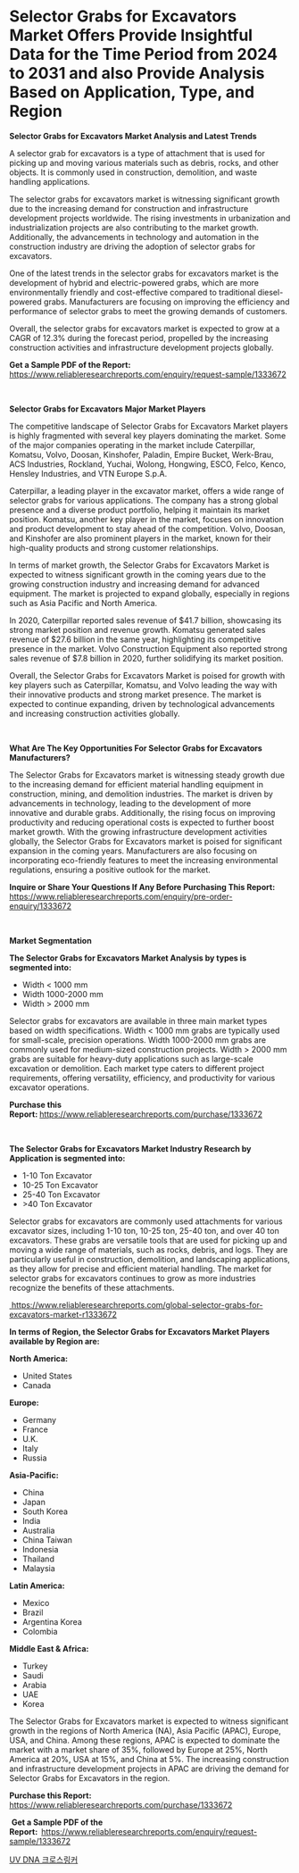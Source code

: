 <p><h1>Selector Grabs for Excavators Market Offers Provide Insightful Data for the Time Period from 2024 to 2031 and also Provide Analysis Based on Application, Type, and Region</h1></p><p><strong>Selector Grabs for Excavators Market Analysis and Latest Trends</strong></p>
<p><p>A selector grab for excavators is a type of attachment that is used for picking up and moving various materials such as debris, rocks, and other objects. It is commonly used in construction, demolition, and waste handling applications.</p><p>The selector grabs for excavators market is witnessing significant growth due to the increasing demand for construction and infrastructure development projects worldwide. The rising investments in urbanization and industrialization projects are also contributing to the market growth. Additionally, the advancements in technology and automation in the construction industry are driving the adoption of selector grabs for excavators.</p><p>One of the latest trends in the selector grabs for excavators market is the development of hybrid and electric-powered grabs, which are more environmentally friendly and cost-effective compared to traditional diesel-powered grabs. Manufacturers are focusing on improving the efficiency and performance of selector grabs to meet the growing demands of customers.</p><p>Overall, the selector grabs for excavators market is expected to grow at a CAGR of 12.3% during the forecast period, propelled by the increasing construction activities and infrastructure development projects globally.</p></p>
<p><strong>Get a Sample PDF of the Report:&nbsp;</strong> <a href="https://www.reliableresearchreports.com/enquiry/request-sample/1333672">https://www.reliableresearchreports.com/enquiry/request-sample/1333672</a></p>
<p>&nbsp;</p>
<p><strong>Selector Grabs for Excavators Major Market Players</strong></p>
<p><p>The competitive landscape of Selector Grabs for Excavators Market players is highly fragmented with several key players dominating the market. Some of the major companies operating in the market include Caterpillar, Komatsu, Volvo, Doosan, Kinshofer, Paladin, Empire Bucket, Werk-Brau, ACS Industries, Rockland, Yuchai, Wolong, Hongwing, ESCO, Felco, Kenco, Hensley Industries, and VTN Europe S.p.A.</p><p>Caterpillar, a leading player in the excavator market, offers a wide range of selector grabs for various applications. The company has a strong global presence and a diverse product portfolio, helping it maintain its market position. Komatsu, another key player in the market, focuses on innovation and product development to stay ahead of the competition. Volvo, Doosan, and Kinshofer are also prominent players in the market, known for their high-quality products and strong customer relationships.</p><p>In terms of market growth, the Selector Grabs for Excavators Market is expected to witness significant growth in the coming years due to the growing construction industry and increasing demand for advanced equipment. The market is projected to expand globally, especially in regions such as Asia Pacific and North America.</p><p>In 2020, Caterpillar reported sales revenue of $41.7 billion, showcasing its strong market position and revenue growth. Komatsu generated sales revenue of $27.6 billion in the same year, highlighting its competitive presence in the market. Volvo Construction Equipment also reported strong sales revenue of $7.8 billion in 2020, further solidifying its market position.</p><p>Overall, the Selector Grabs for Excavators Market is poised for growth with key players such as Caterpillar, Komatsu, and Volvo leading the way with their innovative products and strong market presence. The market is expected to continue expanding, driven by technological advancements and increasing construction activities globally.</p></p>
<p>&nbsp;</p>
<p><strong>What Are The Key Opportunities For Selector Grabs for Excavators Manufacturers?</strong></p>
<p><p>The Selector Grabs for Excavators market is witnessing steady growth due to the increasing demand for efficient material handling equipment in construction, mining, and demolition industries. The market is driven by advancements in technology, leading to the development of more innovative and durable grabs. Additionally, the rising focus on improving productivity and reducing operational costs is expected to further boost market growth. With the growing infrastructure development activities globally, the Selector Grabs for Excavators market is poised for significant expansion in the coming years. Manufacturers are also focusing on incorporating eco-friendly features to meet the increasing environmental regulations, ensuring a positive outlook for the market.</p></p>
<p><strong>Inquire or Share Your Questions If Any Before Purchasing This Report:</strong> <a href="https://www.reliableresearchreports.com/enquiry/pre-order-enquiry/1333672">https://www.reliableresearchreports.com/enquiry/pre-order-enquiry/1333672</a></p>
<p>&nbsp;</p>
<p><strong>Market Segmentation</strong></p>
<p><strong>The Selector Grabs for Excavators Market Analysis by types is segmented into:</strong></p>
<p><ul><li>Width < 1000 mm</li><li>Width 1000-2000 mm</li><li>Width > 2000 mm</li></ul></p>
<p><p>Selector grabs for excavators are available in three main market types based on width specifications. Width < 1000 mm grabs are typically used for small-scale, precision operations. Width 1000-2000 mm grabs are commonly used for medium-sized construction projects. Width > 2000 mm grabs are suitable for heavy-duty applications such as large-scale excavation or demolition. Each market type caters to different project requirements, offering versatility, efficiency, and productivity for various excavator operations.</p></p>
<p><strong>Purchase this Report:&nbsp;</strong><a href="https://www.reliableresearchreports.com/purchase/1333672">https://www.reliableresearchreports.com/purchase/1333672</a></p>
<p>&nbsp;</p>
<p><strong>The Selector Grabs for Excavators Market Industry Research by Application is segmented into:</strong></p>
<p><ul><li>1-10 Ton Excavator</li><li>10-25 Ton Excavator</li><li>25-40 Ton Excavator</li><li>>40 Ton Excavator</li></ul></p>
<p><p>Selector grabs for excavators are commonly used attachments for various excavator sizes, including 1-10 ton, 10-25 ton, 25-40 ton, and over 40 ton excavators. These grabs are versatile tools that are used for picking up and moving a wide range of materials, such as rocks, debris, and logs. They are particularly useful in construction, demolition, and landscaping applications, as they allow for precise and efficient material handling. The market for selector grabs for excavators continues to grow as more industries recognize the benefits of these attachments.</p></p>
<p><a href="https://www.reliableresearchreports.com/global-selector-grabs-for-excavators-market-r1333672">&nbsp;https://www.reliableresearchreports.com/global-selector-grabs-for-excavators-market-r1333672</a></p>
<p><strong>In terms of Region, the Selector Grabs for Excavators Market Players available by Region are:</strong></p>
<p>
    <p> <strong> North America: </strong>
        <ul>
            <li>United States</li>
            <li>Canada</li>
        </ul>
        </p> 
    <p> <strong> Europe: </strong>
        <ul>
            <li>Germany</li>
            <li>France</li>
            <li>U.K.</li>
            <li>Italy</li>
            <li>Russia</li>
        </ul>
        </p> 
    <p> <strong> Asia-Pacific: </strong>
        <ul>
            <li>China</li>
            <li>Japan</li>
            <li>South Korea</li>
            <li>India</li>
            <li>Australia</li>
            <li>China Taiwan</li>
            <li>Indonesia</li>
            <li>Thailand</li>
            <li>Malaysia</li>
        </ul>
        </p> 
    <p> <strong> Latin America: </strong>
        <ul>
            <li>Mexico</li>
            <li>Brazil</li>
            <li>Argentina Korea</li>
            <li>Colombia</li>
        </ul>
        </p> 
    <p> <strong> Middle East & Africa: </strong>
        <ul>
            <li>Turkey</li>
            <li>Saudi</li>
            <li>Arabia</li>
            <li>UAE</li>
            <li>Korea</li>
        </ul>
    </p>
    </p>
<p><p>The Selector Grabs for Excavators market is expected to witness significant growth in the regions of North America (NA), Asia Pacific (APAC), Europe, USA, and China. Among these regions, APAC is expected to dominate the market with a market share of 35%, followed by Europe at 25%, North America at 20%, USA at 15%, and China at 5%. The increasing construction and infrastructure development projects in APAC are driving the demand for Selector Grabs for Excavators in the region.</p></p>
<p><strong>Purchase this Report: </strong><a href="https://www.reliableresearchreports.com/purchase/1333672">https://www.reliableresearchreports.com/purchase/1333672</a></p>
<p>&nbsp;<strong>Get a Sample PDF of the Report:&nbsp;&nbsp;</strong><a href="https://www.reliableresearchreports.com/enquiry/request-sample/1333672">https://www.reliableresearchreports.com/enquiry/request-sample/1333672</a></p>
<p><strong></strong></p>
<p><p><a href="https://github.com/CliftonFisher9067/Market-Research-Report-List-2/blob/main/533378192862.md">UV DNA 크로스링커</a></p></p>